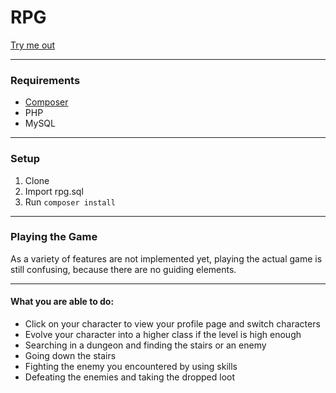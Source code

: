 # RPG
[Try me out](http://rpg.somethingcatchy.net/)

---

### Requirements
- [Composer](https://getcomposer.org/)
- PHP
- MySQL

---

### Setup
1. Clone
2. Import rpg.sql
3. Run `composer install`

---

### Playing the Game
As a variety of features are not implemented yet,
playing the actual game is still confusing, because there
are no guiding elements.

---

#### What you are able to do:
 - Click on your character to view your profile page and switch characters
 - Evolve your character into a higher class if the level is high enough
 - Searching in a dungeon and finding the stairs or an enemy
 - Going down the stairs
 - Fighting the enemy you encountered by using skills
 - Defeating the enemies and taking the dropped loot
